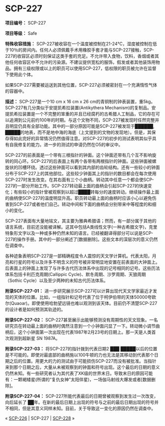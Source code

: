 # SCP-227
                        


**项目编号：** SCP-227

**项目等级：** Safe

**特殊收容措施：** SCP-227被收容在一个温度被控制在21-24℃，湿度被控制在低于10％的房间内。任何人必须佩戴手术用橡胶手套才能与SCP-227接触，SCP-227的收容区必须时刻保证这类手套的充足。不允许带入食物，饮料，香烟或者其他任何收容区中不允许的污染源。不建议提供宽松的服饰，假发或者其他装饰用物品。拥有三级权限或以上的职员可以使用SCP-227，低权限的职员被允许在监督下使用此个体。

如果SCP-227需要被运送到其他位置，SCP-227必须被密封在一个充满惰性气体的容器中。

**描述：** SCP-227是一个10 cm x 16 cm x 26 cm的青铜制的钟表装置，重5kg。SCP-227有几分类似于安提凯希拉装置(Antikythera Mechanism)的复制品。安提凯希拉装置是一个不完整的笨重的并且已经腐朽的古希腊人工制品，它的存在可以追溯到公元前约100年的时期。与这个文物不同，SCP-227被发现时任然完整并且明显仍具有全部功能。其中的一部分原因可能是SCP-227被发现于██████, █████的地表，而不是地中海的海底（上文提到的文物的发现地）。但是，其保存得如此完好的异常情况仍然值得注意。对SCP-227的初步的测试表明其似乎具有自我修复的能力。进一步的测试的申请仍然在O5的审议中。

SCP-227的前表面是一个带有三根指针的钟面。这个钟面还带有几个互不影响旋转的同心环。SCP-227的后表面上有两个各带有两根指针的钟面。这些钟面被螺旋状的凹槽环绕。透过这些钟面可以看到其内部的齿轮结构。还有一些较小的钟面分布于SCP-227上的其他部位。这些较少钟面其上的指针的数目都会在每次使用SCP-227时发生改变。在其右面有三个小曲柄。转动其中任意一个都会使SCP-227的一部分开始工作。SCP-227转动最上面的曲柄会引起SCP-227的快速变化；有些较小的指针曾被观察到以超过████转每分的速度转动。继续操作最上面的曲柄使SCP-227的温度明显升高。职员转动最上面的曲柄时应该小心以避免伤害到SCP-227或者他们自己。转动中间和下面的曲柄会分别带来中等程度的和细小的变化。

SCP-227表面有大量地铭文，其主要为雅典希腊语；然而，有一部分属于其他的语言系统，目前还没能被译解。这其中包括A类线性文字(一种古希腊文字)，克里特象形文字以及一种或多种仍然未知的语言。已经被翻译得部分可以说是SCP-227的操作手册。其中的一部分阐述了[数据删除]。这些文本的深层次的意义仍然在调查中。

各种迹象表明SCP-227是一部精确程度令人震惊的天文学计算机。代表太阳，月亮和行星的符号以及许多不明含义的符号被非常明显地安置在前表面的大钟面上。后表面上的钟面上发现了与许多古代历法体系中出现的记号相同的记号。这些历法体系包括卡利匹克周期(Callippic Cycle)、默冬周期、沙罗周期、天狼周期（Sothic Cycle）以及至少两种的未知古代历法体系。

**附录SCP-227-01：** 进一步研究展示SCP-227可以计算出现代天文学家最近才发现的天体的位置。比如，一组指针和记号代表了位于柯伊伯带的天体50000夸欧尔(Quaoar)。即使使用哈勃望远镜也难以观测到该天体。目前仍不清楚SCP-227的设计者是如何预测其轨迹的。

**附录SCP-227-02：** SCP-227甚至展示出能够预测没有周期性的天文现象。一名研究员在转动最上面的曲柄时偶然注意到一个小钟面闪显了一下。转动微小调节曲柄后，这个小钟面第一次出现在代表1987年2月23号的日期上。那一天是人类首次观测到超新星 SN 1987A。

**附录SCP-227-03：** 将SCP-227的指针拨到代表日期2 ███ █████以后的位置是不可能的。即使对最底部的曲柄施以100牛顿的力也无法是其移动到代表那个日期之后的位置。用更大的力的测试由于可能损伤SCP-227而没有被批准。当指针来到那个日期之后，大量从未被观察到的钟面和符号出现。这个最后的日期的意义仍然未知。有一些研究者认为其代表了XK级的世界末日。导致末日的原因可能有：一颗褐矮星(所谓的“复仇女神”太阳伴星)，一场伽马射线大爆发或者[数据删除]。

**附录SCP-227-04：** SCP-227所能代表最后的日期曾被观察到发生过一次改变，向后延长了 ██年。在新的最后日期上出现的符号与之前的最后日期出现的符号并不相同，但是其意义同样未知。目前，关于导致这一变化的原因仍然在调查中。



« [SCP-226](/scp-226) | SCP-227 | [SCP-228](/scp-228) »





                    